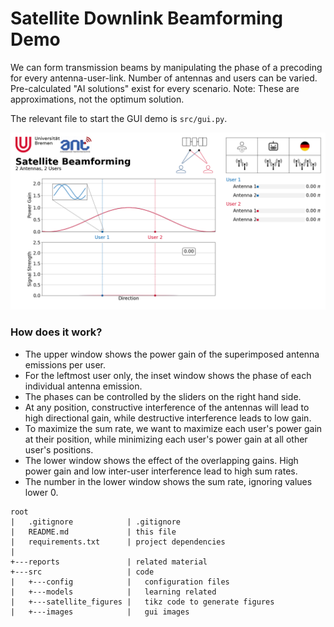 
# Satellite Downlink Beamforming Demo

We can form transmission beams by manipulating the phase of a precoding for every antenna-user-link.
Number of antennas and users can be varied.
Pre-calculated "AI solutions" exist for every scenario. Note: These are approximations, not the optimum solution.

The relevant file to start the GUI demo is `src/gui.py`.

![screenshot.png](reports/screenshot.png)

### How does it work?

- The upper window shows the power gain of the superimposed antenna emissions per user.
- For the leftmost user only, the inset window shows the phase of each individual antenna emission.
- The phases can be controlled by the sliders on the right hand side.
- At any position, constructive interference of the antennas will lead to high directional gain, while destructive interference leads to low gain.
- To maximize the sum rate, we want to maximize each user's power gain at their position, while minimizing each user's power gain at all other user's positions.
- The lower window shows the effect of the overlapping gains. High power gain and low inter-user interference lead to high sum rates.
- The number in the lower window shows the sum rate, ignoring values lower 0.

```
root
|   .gitignore            | .gitignore
|   README.md             | this file
|   requirements.txt      | project dependencies
|           
+---reports               | related material
+---src                   | code
|   +---config            |   configuration files
|   +---models            |   learning related
|   +---satellite_figures |   tikz code to generate figures
|   +---images            |   gui images

```